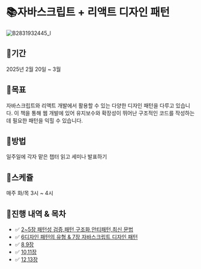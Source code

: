 # 📚자바스크립트 + 리액트 디자인 패턴
![B2831932445_l](https://github.com/user-attachments/assets/7b177748-4046-4449-8f04-f05f5797711c)

## 📍기간
2025년 2월 20일 ~ 3월

## 📍목표
자바스크립트와 리액트 개발에서 활용할 수 있는 다양한 디자인 패턴을 다루고 있습니다.
이 책을 통해 웹 개발에 있어 유지보수와 확장성이 뛰어난 구조적인 코드를 작성하는 데 필요한 패턴을 익힐 수 있습니다.

## 📍방법
일주일에 각자 맡은 챕터 읽고 세미나 발표하기

## 📍스케쥴
매주 화/목 3시 ~ 4시

## 📍진행 내역 & 목차
- ✅ [2~5장 패턴성 검증,패턴 구조화,안티패턴,최신 문법](./1주차/2장_5장.md)
- ✅ [6디자인 패턴의 유형 & 7장 자바스크립트 디자인 패턴](./)
- ✅ [8,9장](./)
- ✅ [10,11장](./)
- ✅ [12,13장](./)
